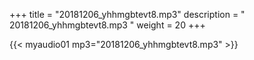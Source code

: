 +++
title = "20181206_yhhmgbtevt8.mp3"
description = " 20181206_yhhmgbtevt8.mp3 "
weight = 20
+++

{{< myaudio01 mp3="20181206_yhhmgbtevt8.mp3" >}}

